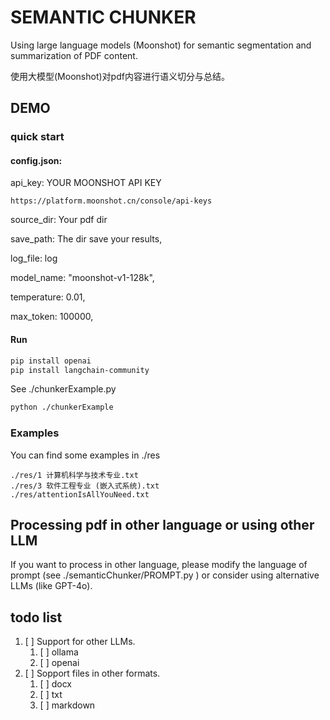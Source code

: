 # SEMANTIC CHUNKER

Using large language models (Moonshot) for semantic segmentation and summarization of PDF content.

使用大模型(Moonshot)对pdf内容进行语义切分与总结。

## DEMO

### quick start

#### config.json:
api_key: YOUR MOONSHOT API KEY

    https://platform.moonshot.cn/console/api-keys

source_dir: Your pdf dir

save_path: The dir save your results,

log_file: log

model_name: "moonshot-v1-128k",

temperature: 0.01,

max_token: 100000,

#### Run
```bash
pip install openai
pip install langchain-community
```

See ./chunkerExample.py

```bash
python ./chunkerExample
```

### Examples
You can find some examples in ./res
```
./res/1 计算机科学与技术专业.txt
./res/3 软件工程专业 (嵌入式系统).txt
./res/attentionIsAllYouNeed.txt
```

## Processing pdf in other language or using other LLM

If you want to process in other language, please modify the language of prompt (see ./semanticChunker/PROMPT.py ) or consider using alternative LLMs (like GPT-4o).

## todo list
1. [ ] Support for other LLMs.
   1.  [ ] ollama
   2.  [ ] openai
2. [ ] Sopport files in other formats.
   1. [ ] docx 
   2. [ ] txt
   3. [ ] markdown
